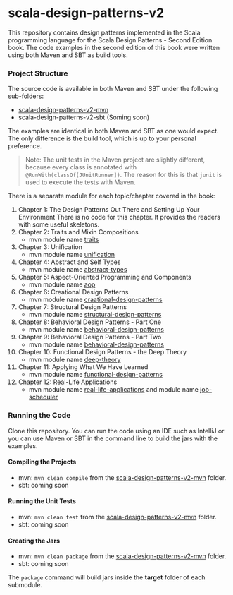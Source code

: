 # scala-design-patterns-v2

This repository contains design patterns implemented in the Scala programming language for the Scala Design Patterns - Second Edition book.
The code examples in the second edition of this book were written using both Maven and SBT
as build tools.

### Project Structure

The source code is available in both Maven and SBT under the following sub-folders:
* [scala-design-patterns-v2-mvn](scala-design-patterns-v2-mvn)
* scala-design-patterns-v2-sbt (Soming soon)

The examples are identical in both Maven and SBT as one would expect. The only difference is
the build tool, which is up to your personal preference.

> Note: The unit tests in the Maven project are slightly different, because every class is
annotated with `@RunWith(classOf[JUnitRunner])`. The reason for this is that `junit` is used to
execute the tests with Maven.

There is a separate module for each topic/chapter covered in the book:
1. Chapter 1: The Design Patterns Out There and Setting Up Your Environment
   There is no code for this chapter. It provides the readers with some useful skeletons.
2. Chapter 2: Traits and Mixin Compositions
   - mvn module name [traits](scala-design-patterns-v2-mvn/traits)
3. Chapter 3: Unification
   - mvn module name [unification](scala-design-patterns-v2-mvn/unification)
4. Chapter 4: Abstract and Self Types
   - mvn module name [abstract-types](scala-design-patterns-v2-mvn/abstract-types)
5. Chapter 5: Aspect-Oriented Programming and Components
   - mvn module name [aop](scala-design-patterns-v2-mvn/aop)
6. Chapter 6: Creational Design Patterns
   - mvn module name [craational-design-patterns](scala-design-patterns-v2-mvn/creational-design-patterns)
7. Chapter 7: Structural Design Patterns
   - mvn module name [structural-design-patterns](scala-design-patterns-v2-mvn/structural-design-patterns)
8. Chapter 8: Behavioral Design Patterns - Part One
   - mvn module name [behavioral-design-patterns](scala-design-patterns-v2-mvn/behavioral-design-patterns)
9. Chapter 9: Behavioral Design Patterns - Part Two
   - mvn module name [behavioral-design-patterns](scala-design-patterns-v2-mvn/behavioral-design-patterns)
10. Chapter 10: Functional Design Patterns - the Deep Theory
    - mvn module name [deep-theory](scala-design-patterns-v2-mvn/deep-theory)
11. Chapter 11: Applying What We Have Learned
    - mvn module name [functional-design-patterns](scala-design-patterns-v2-mvn/functional-design-patterns)
12. Chapter 12: Real-Life Applications
    - mvn module name [real-life-applications](scala-design-patterns-v2-mvn/real-life-applications) and 
    module name [job-scheduler](scala-design-patterns-v2-mvn/job-scheduler)
   
### Running the Code

Clone this repository. You can run the code using an IDE such as IntelliJ or you can
use Maven or SBT in the command line to build the jars with the examples.

#### Compiling the Projects

- mvn: `mvn clean compile` from the [scala-design-patterns-v2-mvn](scala-design-patterns-v2-mvn) folder.
- sbt: coming soon

#### Running the Unit Tests

- mvn: `mvn clean test` from the [scala-design-patterns-v2-mvn](scala-design-patterns-v2-mvn) folder.
- sbt: coming soon

#### Creating the Jars

- mvn: `mvn clean package` from the [scala-design-patterns-v2-mvn](scala-design-patterns-v2-mvn) folder.
- sbt: coming soon

The `package` command will build jars inside the **target** folder of each submodule.
